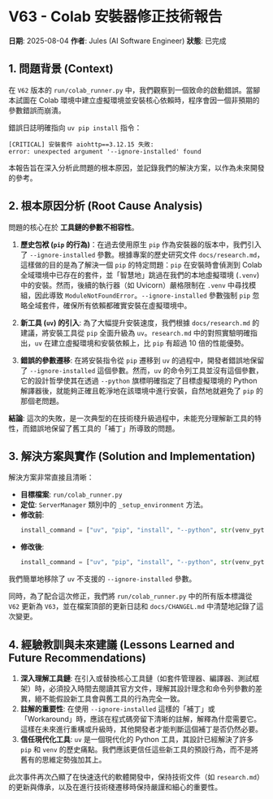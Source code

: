 # V63 - Colab 安裝器修正技術報告

**日期**: 2025-08-04
**作者**: Jules (AI Software Engineer)
**狀態**: 已完成

## 1. 問題背景 (Context)

在 `V62` 版本的 `run/colab_runner.py` 中，我們觀察到一個致命的啟動錯誤。當腳本試圖在 Colab 環境中建立虛擬環境並安裝核心依賴時，程序會因一個非預期的參數錯誤而崩潰。

錯誤日誌明確指向 `uv pip install` 指令：
```
[CRITICAL] 安裝套件 aiohttp==3.12.15 失敗:
error: unexpected argument '--ignore-installed' found
```

本報告旨在深入分析此問題的根本原因，並記錄我們的解決方案，以作為未來開發的參考。

## 2. 根本原因分析 (Root Cause Analysis)

問題的核心在於 **工具鏈的參數不相容性**。

1.  **歷史包袱 (`pip` 的行為)**：在過去使用原生 `pip` 作為安裝器的版本中，我們引入了 `--ignore-installed` 參數。根據專案的歷史研究文件 `docs/research.md`，這樣做的目的是為了解決一個 `pip` 的特定問題：`pip` 在安裝時會偵測到 Colab 全域環境中已存在的套件，並「智慧地」跳過在我們的本地虛擬環境 (`.venv`) 中的安裝。然而，後續的執行器（如 Uvicorn）嚴格限制在 `.venv` 中尋找模組，因此導致 `ModuleNotFoundError`。`--ignore-installed` 參數強制 `pip` 忽略全域套件，確保所有依賴都確實安裝在虛擬環境中。

2.  **新工具 (`uv`) 的引入**: 為了大幅提升安裝速度，我們根據 `docs/research.md` 的建議，將安裝工具從 `pip` 全面升級為 `uv`。`research.md` 中的對照實驗明確指出，`uv` 在建立虛擬環境和安裝依賴上，比 `pip` 有超過 10 倍的性能優勢。

3.  **錯誤的參數遷移**: 在將安裝指令從 `pip` 遷移到 `uv` 的過程中，開發者錯誤地保留了 `--ignore-installed` 這個參數。然而，`uv` 的命令列工具並沒有這個參數，它的設計哲學使其在透過 `--python` 旗標明確指定了目標虛擬環境的 Python 解譯器後，就能夠正確且乾淨地在該環境中進行安裝，自然地就避免了 `pip` 的那個老問題。

**結論**: 這次的失敗，是一次典型的在技術棧升級過程中，未能充分理解新工具的特性，而錯誤地保留了舊工具的「補丁」所導致的問題。

## 3. 解決方案與實作 (Solution and Implementation)

解決方案非常直接且清晰：

*   **目標檔案**: `run/colab_runner.py`
*   **定位**: `ServerManager` 類別中的 `_setup_environment` 方法。
*   **修改前**:
    ```python
    install_command = ["uv", "pip", "install", "--python", str(venv_python), "--ignore-installed", dep]
    ```
*   **修改後**:
    ```python
    install_command = ["uv", "pip", "install", "--python", str(venv_python), dep]
    ```

我們簡單地移除了 `uv` 不支援的 `--ignore-installed` 參數。

同時，為了配合這次修正，我們將 `run/colab_runner.py` 中的所有版本標識從 `V62` 更新為 `V63`，並在檔案頂部的更新日誌和 `docs/CHANGEL.md` 中清楚地記錄了這次變更。

## 4. 經驗教訓與未來建議 (Lessons Learned and Future Recommendations)

1.  **深入理解工具鏈**: 在引入或替換核心工具鏈（如套件管理器、編譯器、測試框架）時，必須投入時間去閱讀其官方文件，理解其設計理念和命令列參數的差異，絕不能假設新工具會與舊工具的行為完全一致。
2.  **註解的重要性**: 在使用 `--ignore-installed` 這樣的「補丁」或「Workaround」時，應該在程式碼旁留下清晰的註解，解釋為什麼需要它。這樣在未來進行重構或升級時，其他開發者才能判斷這個補丁是否仍然必要。
3.  **信任現代化工具**: `uv` 是一個現代化的 Python 工具，其設計已經解決了許多 `pip` 和 `venv` 的歷史痛點。我們應該更信任這些新工具的預設行為，而不是將舊有的思維定勢強加其上。

此次事件再次凸顯了在快速迭代的軟體開發中，保持技術文件（如 `research.md`）的更新與傳承，以及在進行技術棧遷移時保持嚴謹和細心的重要性。
